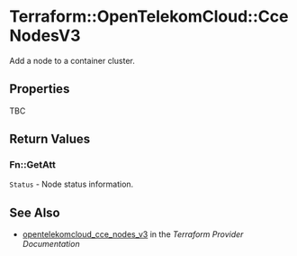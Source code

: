 # Terraform::OpenTelekomCloud::CceNodesV3

Add a node to a container cluster.

## Properties

TBC

## Return Values

### Fn::GetAtt

`Status` -  Node status information.

## See Also

* [opentelekomcloud_cce_nodes_v3](https://www.terraform.io/docs/providers/opentelekomcloud/r/cce_nodes_v3.html) in the _Terraform Provider Documentation_